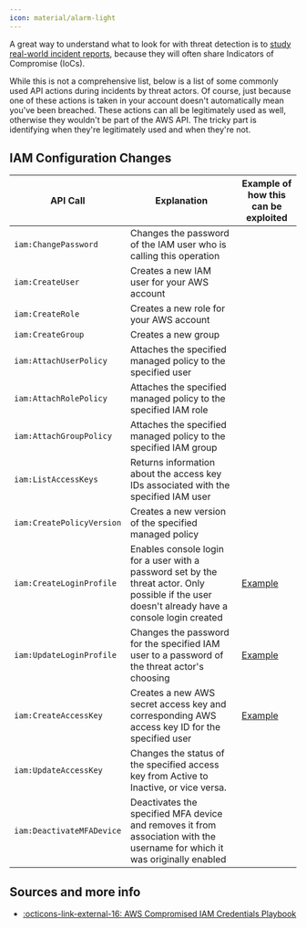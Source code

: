 ```yaml
---
icon: material/alarm-light
---
```


A great way to understand what to look for with threat detection is to [study real-world incident reports](/aws/incident-response/real-world-case-studies/), because they will often share Indicators of Compromise (IoCs).

While this is not a comprehensive list, below is a list of some commonly used API actions during incidents by threat actors. Of course, just because one of these actions is taken in your account doesn't automatically mean you've been breached. These actions can all be legitimately used as well, otherwise they wouldn't be part of the AWS API. The tricky part is identifying when they're legitimately used and when they're not.

## IAM Configuration Changes

| API Call    | Explanation                          | Example of how this can be exploited |
| ----------- | ------------------------------------ | ------------------------------------ |
| `iam:ChangePassword`       | Changes the password of the IAM user who is calling this operation | |
| `iam:CreateUser`       | Creates a new IAM user for your AWS account | |
| `iam:CreateRole`    | Creates a new role for your AWS account | |
| `iam:CreateGroup`     | Creates a new group | |
| `iam:AttachUserPolicy` | Attaches the specified managed policy to the specified user | |
| `iam:AttachRolePolicy` | Attaches the specified managed policy to the specified IAM role | |
| `iam:AttachGroupPolicy` | Attaches the specified managed policy to the specified IAM group | |
| `iam:ListAccessKeys` | Returns information about the access key IDs associated with the specified IAM user | |
| `iam:CreatePolicyVersion` | Creates a new version of the specified managed policy | |
| `iam:CreateLoginProfile` | Enables console login for a user with a password set by the threat actor. Only possible if the user doesn't already have a console login created | [Example](/aws/security-assessments/pentesting-red-teaming/privilege-escalation/iam-privilege-escalation/#iamcreateloginprofile) |
| `iam:UpdateLoginProfile` | Changes the password for the specified IAM user to a password of the threat actor's choosing | [Example](/aws/security-assessments/pentesting-red-teaming/privilege-escalation/iam-privilege-escalation/#iamupdateloginprofile) |
| `iam:CreateAccessKey` | Creates a new AWS secret access key and corresponding AWS access key ID for the specified user | [Example](/aws/security-assessments/pentesting-red-teaming/privilege-escalation/iam-privilege-escalation/) |
| `iam:UpdateAccessKey` | Changes the status of the specified access key from Active to Inactive, or vice versa. | |
| `iam:DeactivateMFADevice` | Deactivates the specified MFA device and removes it from association with the username for which it was originally enabled | |

## Sources and more info

- [:octicons-link-external-16: AWS Compromised IAM Credentials Playbook](https://github.com/aws-samples/aws-customer-playbook-framework/blob/main/docs/Compromised_IAM_Credentials.md)